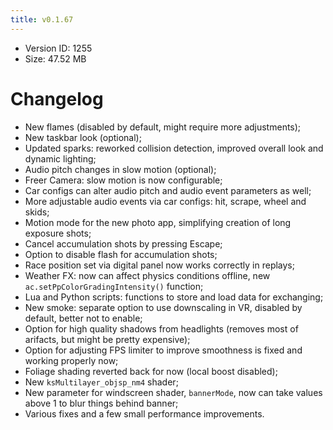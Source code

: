 ```yaml
---
title: v0.1.67
---
```


*   Version ID: 1255
*   Size: 47.52 MB

# Changelog

*   New flames (disabled by default, might require more adjustments);
*   New taskbar look (optional);
*   Updated sparks: reworked collision detection, improved overall look and dynamic lighting;
*   Audio pitch changes in slow motion (optional);
*   Freer Camera: slow motion is now configurable;
*   Car configs can alter audio pitch and audio event parameters as well;
*   More adjustable audio events via car configs: hit, scrape, wheel and skids;
*   Motion mode for the new photo app, simplifying creation of long exposure shots;
*   Cancel accumulation shots by pressing Escape;
*   Option to disable flash for accumulation shots;
*   Race position set via digital panel now works correctly in replays;
*   Weather FX: now can affect physics conditions offline, new `ac.setPpColorGradingIntensity()` function;
*   Lua and Python scripts: functions to store and load data for exchanging;
*   New smoke: separate option to use downscaling in VR, disabled by default, better not to enable;
*   Option for high quality shadows from headlights (removes most of arifacts, but might be pretty expensive);
*   Option for adjusting FPS limiter to improve smoothness is fixed and working properly now;
*   Foliage shading reverted back for now (local boost disabled);
*   New `ksMultilayer_objsp_nm4` shader;
*   New parameter for windscreen shader, `bannerMode`, now can take values above 1 to blur things behind banner;
*   Various fixes and a few small performance improvements.
